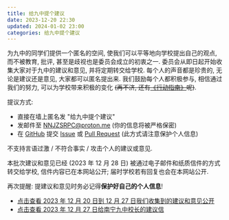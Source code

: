 ```yaml
---
title: 给九中提个建议
date: 2023-12-20 22:30
updated: 2024-01-02 23:00
categories: 给九中提个建议
---
```


为九中的同学们提供一个匿名的空间, 使我们可以平等地向学校提出自己的观点, 而不被教育, 批评, 甚至是歧视也是委员会成立的初衷之一. 委员会从即日起开始收集大家对于九中的建议和意见, 并将定期转交给学校. 每个人的声音都是珍贵的, 无论是建议还是意见, 大家都可以匿名提出来. 我们鼓励每个人都积极参与, 相信通过我们的努力, 可以为学校带来积极的变化 <del>(再不济, 还有[《行动指南》](/p/南宁九中学生维权委员会行动指南)呢)</del>.

提议方式:

- 直接在墙上匿名发 "给九中提个建议"<!-- , 推荐发到新墙 "\[九中新墙\]南九之声" (QQ: `3341017107`), 不会受到周日清单影响 -->
- 发邮件至 [NNJZSRPC@proton.me](mailto:NNJZSRPC@proton.me) (你的信息将被严格保密)
- 在 [GitHub](https://github.com/NNJZSRPC/NNJZ-SRPC) 提交 [Issue](https://github.com/NNJZSRPC/NNJZ-SRPC/issues) 或 [Pull Request](https://github.com/NNJZSRPC/NNJZ-SRPC/pulls) (此方式请注意保护个人信息)

不支持言语过激 / 不符合事实 / 攻击个人的建议或意见.

本批次建议和意见已经 (2023 年 12 月 28 日) 被通过电子邮件和纸质信件的方式转交给学校, 信件内容已在本网站公开; 届时学校若有回复也会在本网站公开.

再次提醒: 提建议和意见时务必记得**保护好自己的个人信息**!

- [点击查看 2023 年 12 月 20 日到 12 月 27 日我们收集到的建议和意见公开](/p/给九中的建议%20-%202023-12-20%20至%202023-12-27)
- [点击查看 2023 年 12 月 27 日给南宁九中校长的建议信](/p/给南宁九中校长的建议信%20-%202023-12-27)